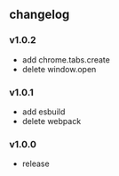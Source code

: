 ## changelog

### v1.0.2

- add chrome.tabs.create
- delete window.open

### v1.0.1

- add esbuild
- delete webpack

### v1.0.0

- release
